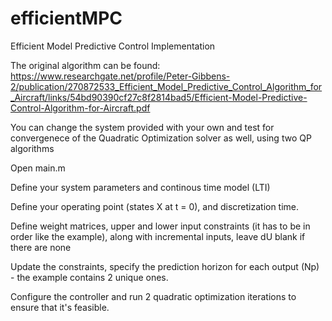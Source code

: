 # efficientMPC
Efficient Model Predictive Control Implementation

The original algorithm can be found: https://www.researchgate.net/profile/Peter-Gibbens-2/publication/270872533_Efficient_Model_Predictive_Control_Algorithm_for_Aircraft/links/54bd90390cf27c8f2814bad5/Efficient-Model-Predictive-Control-Algorithm-for-Aircraft.pdf

You can change the system provided with your own and test for convergenece of the Quadratic Optimization solver as well, using two QP algorithms

Open main.m

Define your system parameters and continous time model (LTI)

Define your operating point (states X at t = 0), and discretization time.

Define weight matrices, upper and lower input constraints (it has to be in order like the example), along with incremental inputs, leave dU blank if there are none

Update the constraints, specify the prediction horizon for each output (Np) - the example contains 2 unique ones.

Configure the controller and run 2 quadratic optimization iterations to ensure that it's feasible.



